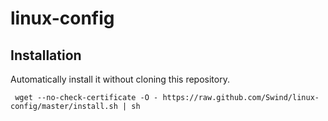 linux-config
============

Installation
------------
Automatically install it without cloning this repository.

     wget --no-check-certificate -O - https://raw.github.com/Swind/linux-config/master/install.sh | sh

